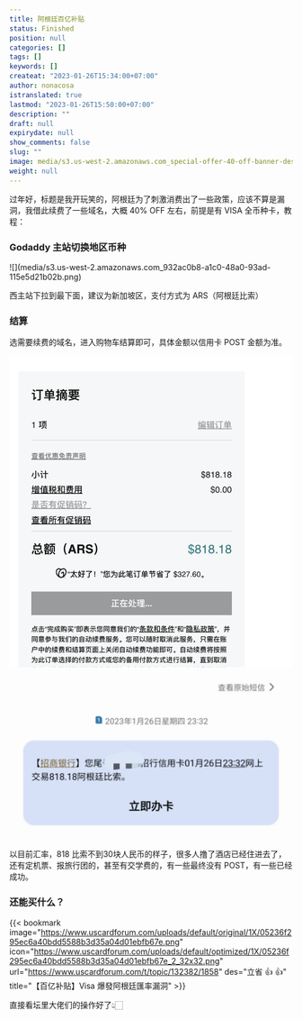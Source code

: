 ```yaml
---
title: 阿根廷百亿补贴
status: Finished
position: null
categories: []
tags: []
keywords: []
createat: "2023-01-26T15:34:00+07:00"
author: nonacosa
istranslated: true
lastmod: "2023-01-26T15:50:00+07:00"
description: ""
draft: null
expirydate: null
show_comments: false
slug: ""
image: media/s3.us-west-2.amazonaws.com_special-offer-40-off-banner-design-on-white-background-vector-illustration-R1XW7W.jpg
weight: null
---
```





过年好，标题是我开玩笑的，阿根廷为了刺激消费出了一些政策，应该不算是漏洞，我借此续费了一些域名，大概 40% OFF 左右，前提是有 VISA 全币种卡，教程：

### Godaddy 主站切换地区币种
<!--more-->![](media/s3.us-west-2.amazonaws.com_932ac0b8-a1c0-48a0-93ad-115e5d21b02b.png)



西主站下拉到最下面，建议为新加坡区，支付方式为 ARS（阿根廷比索）



### 结算
选需要续费的域名，进入购物车结算即可，具体金额以信用卡 POST 金额为准。



![](media/s3.us-west-2.amazonaws.com_c34656fa-ff0b-42ff-8052-f640d96243fc.png)



![](media/s3.us-west-2.amazonaws.com_9a4024cb-b219-4011-9bb2-c3f6f865b758.png)

以目前汇率，818 比索不到30块人民币的样子，很多人撸了酒店已经住进去了，还有定机票、报旅行团的，甚至有交学费的，有一些最终没有 POST，有一些已经成功。

### 还能买什么？
{{< bookmark image="https://www.uscardforum.com/uploads/default/original/1X/05236f295ec6a40bdd5588b3d35a04d01ebfb67e.png" icon="https://www.uscardforum.com/uploads/default/optimized/1X/05236f295ec6a40bdd5588b3d35a04d01ebfb67e_2_32x32.png" url="https://www.uscardforum.com/t/topic/132382/1858"  des="立省 👍 👍"  title="【百亿补贴】Visa 爆發阿根廷匯率漏洞"  >}}

直接看坛里大佬们的操作好了👆🏻

